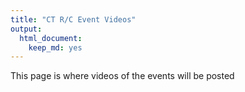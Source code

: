 ```yaml
---
title: "CT R/C Event Videos"
output: 
  html_document: 
    keep_md: yes
---
```


This page is where videos of the events will be posted
